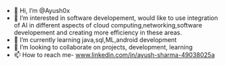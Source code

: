 - 👋 Hi, I’m @Ayush0x
- 👀 I’m interested in software developement, would like to use integration of AI in different aspects of cloud computing,networking,software developement and creating more efficiency in these areas. 
- 🌱 I’m currently learning java,sql,ML,android development
- 💞️ I’m looking to collaborate on projects, development, learning
- 📫 How to reach me- www.linkedin.com/in/ayush-sharma-49038025a

<!---
Ayush0x/Ayush0x is a ✨ special ✨ repository because its `README.md` (this file) appears on your GitHub profile.
You can click the Preview link to take a look at your changes.
--->
